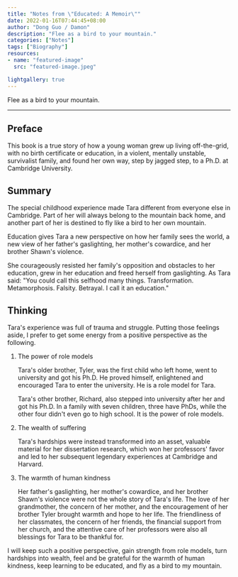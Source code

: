 ```yaml
---
title: "Notes from \"Educated: A Memoir\""
date: 2022-01-16T07:44:45+08:00
author: "Dong Guo / Damon"
description: "Flee as a bird to your mountain."
categories: ["Notes"]
tags: ["Biography"]
resources:
- name: "featured-image"
  src: "featured-image.jpeg"

lightgallery: true
---
```


Flee as a bird to your mountain.

<!--more-->

---

## Preface

This book is a true story of how a young woman grew up living off-the-grid, with no birth certificate or education, in a violent, mentally unstable, survivalist family, and found her own way, step by jagged step, to a Ph.D. at Cambridge University.

## Summary

The special childhood experience made Tara different from everyone else in Cambridge. Part of her will always belong to the mountain back home, and another part of her is destined to fly like a bird to her own mountain.

Education gives Tara a new perspective on how her family sees the world, a new view of her father's gaslighting, her mother's cowardice, and her brother Shawn's violence. 


She courageously resisted her family's opposition and obstacles to her education, grew in her education and freed herself from gaslighting. As Tara said: "You could call this selfhood many things. Transformation. Metamorphosis. Falsity. Betrayal. I call it an education."

## Thinking

Tara's experience was full of trauma and struggle. Putting those feelings aside, I prefer to get some energy from a positive perspective as the following. 

1. The power of role models
    
    Tara's older brother, Tyler, was the first child who left home, went to university and got his Ph.D. He proved himself, enlightened and encouraged Tara to enter the university. He is a role model for Tara.

    Tara's other brother, Richard, also stepped into university after her and got his Ph.D. In a family with seven children, three have PhDs, while the other four didn't even go to high school. It is the power of role models.

2. The wealth of suffering
    
    Tara's hardships were instead transformed into an asset, valuable material for her dissertation research, which won her professors' favor and led to her subsequent legendary experiences at Cambridge and Harvard.

3. The warmth of human kindness

    Her father's gaslighting, her mother's cowardice, and her brother Shawn's violence were not the whole story of Tara's life. The love of her grandmother, the concern of her mother, and the encouragement of her brother Tyler brought warmth and hope to her life. The friendliness of her classmates, the concern of her friends, the financial support from her church, and the attentive care of her professors were also all blessings for Tara to be thankful for.

I will keep such a positive perspective, gain strength from role models, turn hardships into wealth, feel and be grateful for the warmth of human kindness, keep learning to be educated, and fly as a bird to my mountain.
